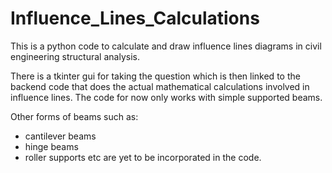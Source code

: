 # Influence_Lines_Calculations
This is a python code to calculate and draw influence lines diagrams in civil engineering structural analysis. 

There is a tkinter gui for taking the question which is then linked to the backend code that does the actual mathematical calculations involved in influence lines. 
The code for now only works with simple supported beams. 

Other forms of beams such as:
* cantilever beams 
* hinge beams 
* roller supports etc
are yet to be incorporated in the code.

